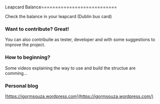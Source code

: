 Leapcard Balance===========================

Check the balance in your leapcard (Dublin bus card)
### Want to contribute? Great!
You can also contribuite as tester, developer and with some suggestions to improve the project.
### How to beginning?
Some videos explaining the way to use and build the structue are comming... 
### Personal blog
[https://igormsouza.wordpress.com](https://igormsouza.wordpress.com/)
